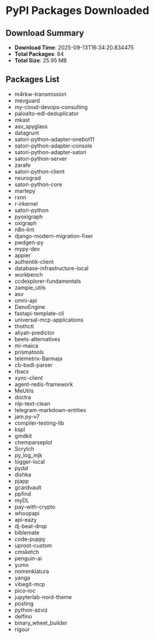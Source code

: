 # PyPI Packages Downloaded

## Download Summary
- **Download Time**: 2025-09-13T16:34:20.834475
- **Total Packages**: 84
- **Total Size**: 25.95 MB

## Packages List
- m4rkw-transmission
- mevguard
- my-cloud-devops-consulting
- paloalto-edl-deduplicator
- mkast
- asv_spyglass
- datagrunt
- satori-python-adapter-onebot11
- satori-python-adapter-console
- satori-python-adapter-satori
- satori-python-server
- zarafe
- satori-python-client
- neurograd
- satori-python-core
- martepy
- rxnn
- r-irkernel
- satori-python
- pyoxigraph
- oxigraph
- n8n-lint
- django-modern-migration-fixer
- pwdgen-py
- mypy-dev
- appier
- authentik-client
- database-infrastructure-local
- workbench
- ccdexplorer-fundamentals
- zampie_utils
- asv
- omni-api
- DenoEngine
- fastapi-template-cli
- universal-mcp-applications
- thothctl
- aliyah-predictor
- beets-alternatives
- mi-maica
- prismatools
- telemetrix-Barmaja
- cb-bsdl-parser
- rbacx
- xync-client
- agent-redis-framework
- MeUtils
- doctra
- nlp-text-clean
- telegram-markdown-entities
- jam.py-v7
- compiler-testing-lib
- kspl
- gmdkit
- chemparseplot
- Scrytch
- py_log_mjk
- logger-local
- pydal
- dishka
- pjapp
- gcardvault
- ppfind
- myDL
- pay-with-crypto
- whoopapi
- api-eazy
- dj-beat-drop
- biblemate
- code-puppy
- uproot-custom
- cmsketch
- penguin-ai
- yumo
- nomenklatura
- yanga
- vibegit-mcp
- pico-ioc
- jupyterlab-nord-theme
- posting
- python-azviz
- delfino
- binary_wheel_builder
- rigour
